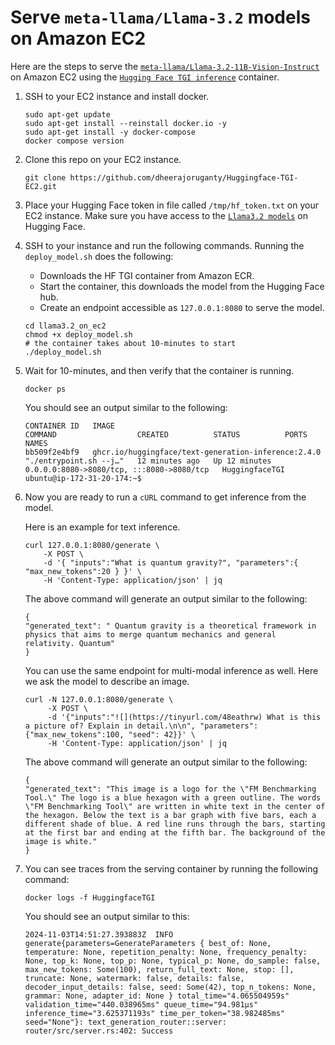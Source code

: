 # Serve `meta-llama/Llama-3.2` models on Amazon EC2

Here are the steps to serve the [`meta-llama/Llama-3.2-11B-Vision-Instruct`](https://huggingface.co/meta-llama/Llama-3.2-11B-Vision-Instruct) on Amazon EC2 using the [`Hugging Face TGI inference`](https://huggingface.co/text-generation-inference) container.


1. SSH to your EC2 instance and install docker.

    ```{.bashrc}
    sudo apt-get update
    sudo apt-get install --reinstall docker.io -y
    sudo apt-get install -y docker-compose
    docker compose version
    ```

1. Clone this repo on your EC2 instance.

    ```{.bashrc}
    git clone https://github.com/dheerajoruganty/Huggingface-TGI-EC2.git
    ```

1. Place your Hugging Face token in file called `/tmp/hf_token.txt` on your EC2 instance. Make sure you have access to the [`Llama3.2 models`](https://huggingface.co/meta-llama/Llama-3.2-11B-Vision-Instruct) on Hugging Face.

1. SSH to your instance and run the following commands. Running the `deploy_model.sh` does the following:

    - Downloads the HF TGI container from Amazon ECR.
    - Start the container, this downloads the model from the Hugging Face hub.
    - Create an endpoint accessible as `127.0.0.1:8080` to serve the model.

    ```{.bashrc}
    cd llama3.2_on_ec2
    chmod +x deploy_model.sh
    # the container takes about 10-minutes to start
    ./deploy_model.sh
    ```

1. Wait for 10-minutes, and then verify that the container is running.

    ```{.bashrc}
    docker ps
    ```

    You should see an output similar to the following:

    ```{.bashrc}
    CONTAINER ID   IMAGE                                                                                                                       COMMAND                  CREATED          STATUS          PORTS                                       NAMES
    bb509f2e4bf9   ghcr.io/huggingface/text-generation-inference:2.4.0   "./entrypoint.sh --j…"   12 minutes ago   Up 12 minutes   0.0.0.0:8080->8080/tcp, :::8080->8080/tcp   HuggingfaceTGI
    ubuntu@ip-172-31-20-174:~$ 
    ```

1. Now you are ready to run a `cURL` command to get inference from the model.
    
    Here is an example for text inference.    
 
    ```{.bashrc}
    curl 127.0.0.1:8080/generate \
        -X POST \
        -d '{ "inputs":"What is quantum gravity?", "parameters":{ "max_new_tokens":20 } }' \
        -H 'Content-Type: application/json' | jq
    ```

    The above command will generate an output similar to the following:

    ```{.bashrc}
    {
    "generated_text": " Quantum gravity is a theoretical framework in physics that aims to merge quantum mechanics and general relativity. Quantum"
    }
    ```

    You can use the same endpoint for multi-modal inference as well. Here we ask the model to describe an image.

    ```{.bashrc}
    curl -N 127.0.0.1:8080/generate \
         -X POST \
         -d '{"inputs":"![](https://tinyurl.com/48eathrw) What is this a picture of? Explain in detail.\n\n", "parameters": {"max_new_tokens":100, "seed": 42}}' \
         -H 'Content-Type: application/json' | jq
    ```

    The above command will generate an output similar to the following:

    ```plaintext
    {
    "generated_text": "This image is a logo for the \"FM Benchmarking Tool.\" The logo is a blue hexagon with a green outline. The words \"FM Benchmarking Tool\" are written in white text in the center of the hexagon. Below the text is a bar graph with five bars, each a different shade of blue. A red line runs through the bars, starting at the first bar and ending at the fifth bar. The background of the image is white."
    }
    ```
1. You can see traces from the serving container by running the following command:

    ```
    docker logs -f HuggingfaceTGI
    ```
  
    You should see an output similar to this:

    ```plaintext
    2024-11-03T14:51:27.393883Z  INFO generate{parameters=GenerateParameters { best_of: None, temperature: None, repetition_penalty: None, frequency_penalty: None, top_k: None, top_p: None, typical_p: None, do_sample: false, max_new_tokens: Some(100), return_full_text: None, stop: [], truncate: None, watermark: false, details: false, decoder_input_details: false, seed: Some(42), top_n_tokens: None, grammar: None, adapter_id: None } total_time="4.065504959s" validation_time="440.038965ms" queue_time="94.981µs" inference_time="3.625371193s" time_per_token="38.982485ms" seed="None"}: text_generation_router::server: router/src/server.rs:402: Success
    ```

